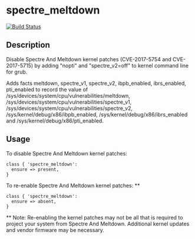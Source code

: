 # spectre_meltdown

[![Build Status](https://travis-ci.org/kevincoakley/puppet-spectre_meltdown.svg?branch=master)](https://travis-ci.org/kevincoakley/puppet-spectre_meltdown)

## Description

Disable Spectre And Meltdown kernel patches (CVE-2017-5754 and CVE-2017-5715) by 
adding "nopti" and "spectre_v2=off" to kernel command line for grub. 

Adds facts meltdown, spectre_v1, spectre_v2, ibpb_enabled, ibrs_enabled, pti_enabled 
to record the value of /sys/devices/system/cpu/vulnerabilities/meltdown, 
/sys/devices/system/cpu/vulnerabilities/spectre_v1, 
/sys/devices/system/cpu/vulnerabilities/spectre_v2, /sys/kernel/debug/x86/ibpb_enabled, 
/sys/kernel/debug/x86/ibrs_enabled and /sys/kernel/debug/x86/pti_enabled. 

## Usage

To disable Spectre And Meltdown kernel patches:

    class { 'spectre_meltdown':
      ensure => present,
    }
    
To re-enable Spectre And Meltdown kernel patches: **
            
    class { 'spectre_meltdown':
      ensure => absent,
    }
    
\** Note: Re-enabling the kernel patches may not be all that is required to project your system
from Spectre And Meltdown. Additional kernel updates and vendor firmware may be necessary. 
